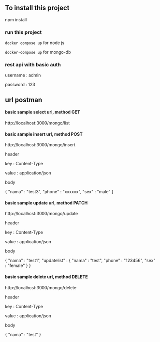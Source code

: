 ## To install this project

npm install

### run this project

`docker compose up` for node js

`docker-compose up` for mongo-db

### rest api with basic auth

username : admin

password : 123

## url postman
#### basic sample select url, method GET
http://localhost:3000/mongo/list

#### basic sample insert url, method POST
http://localhost:3000/mongo/insert

header

key : Content-Type

value : application/json


body

{
    "nama" : "test3",
    "phone" : "xxxxxx",
    "sex"   : "male"
}

#### basic sample update url, method PATCH
http://localhost:3000/mongo/update

header

key : Content-Type

value : application/json


body

{
    "nama" : "test1",
    "updatelist" : {
        "nama" : "test",
        "phone" : "123456",
        "sex" : "female"
    }
}

#### basic sample delete url, method DELETE
http://localhost:3000/mongo/delete

header

key : Content-Type

value : application/json


body

{
    "nama" : "test"
}
